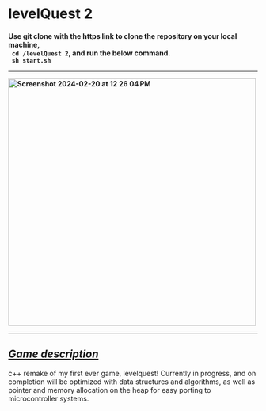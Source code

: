 # levelQuest 2
 <h4> Use git clone with the https link to clone the repository on your local machine, <br/> 
<code> cd /levelQuest 2</code>, and run the below command. 
  <br/> <code> sh start.sh</code> 
  <hr/>
  <img height="500vh" width="auto" max-width="500vh" alt="Screenshot 2024-02-20 at 12 26 04 PM" src="https://github.com/austinhutchen/levelQuest2/assets/93489691/5b84c23f-c6c5-4186-863b-2b3a4db6e888">
  <hr/>
<h2> <u> <i> <b> Game description </b> </i></u> </h2>
<p>c++ remake of my first ever game, levelquest! Currently in progress, and on completion will be  optimized with data structures and algorithms, as well as pointer and memory allocation on the heap for easy porting to microcontroller systems. </p>




